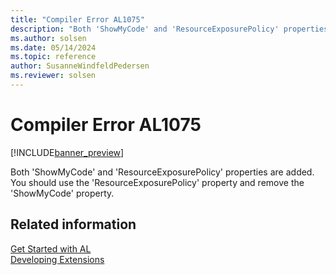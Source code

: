 ```yaml
---
title: "Compiler Error AL1075"
description: "Both 'ShowMyCode' and 'ResourceExposurePolicy' properties are added."
ms.author: solsen
ms.date: 05/14/2024
ms.topic: reference
author: SusanneWindfeldPedersen
ms.reviewer: solsen
---
```

[//]: # (START>DO_NOT_EDIT)
[//]: # (IMPORTANT:Do not edit any of the content between here and the END>DO_NOT_EDIT.)
[//]: # (Any modifications should be made in the .xml files in the ModernDev repo.)
# Compiler Error AL1075

[!INCLUDE[banner_preview](../includes/banner_preview.md)]

Both 'ShowMyCode' and 'ResourceExposurePolicy' properties are added. You should use the 'ResourceExposurePolicy' property and remove the 'ShowMyCode' property.


[//]: # (IMPORTANT: END>DO_NOT_EDIT)
## Related information  
[Get Started with AL](../devenv-get-started.md)  
[Developing Extensions](../devenv-dev-overview.md)  